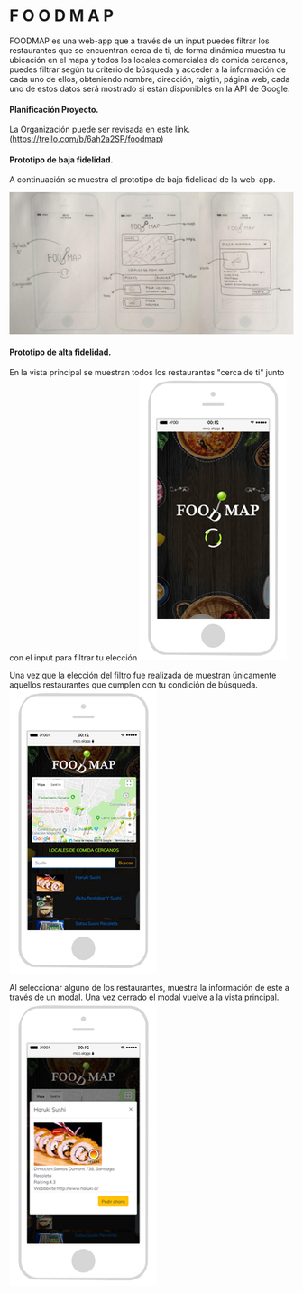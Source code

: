 #  F O O D M A P

FOODMAP es una web-app que a través de un input puedes filtrar los restaurantes
que se encuentran cerca de ti, de forma dinámica muestra tu ubicación en el mapa y todos los locales comerciales de comida cercanos, puedes filtrar según tu criterio de búsqueda y acceder a la información de cada uno de ellos, obteniendo nombre, dirección, raigtin, página web, cada uno de estos datos será mostrado si están disponibles en la API de Google.

#### Planificación Proyecto.

La Organización puede ser revisada en este link.
(https://trello.com/b/6ah2a2SP/foodmap)

#### Prototipo de baja fidelidad.

A continuación se muestra el prototipo de baja fidelidad de la web-app.

 ![Lista de tareas](img/bajaFidelidad.jpg)

#### Prototipo de alta fidelidad.

En la vista principal se muestran todos los restaurantes "cerca de ti" junto
con el input para filtrar tu elección 
![vista principal](img/altaFidelidad1.jpg)

Una vez que la elección del filtro fue realizada de muestran únicamente aquellos
restaurantes que cumplen con tu condición de búsqueda.
![vista filtrado](img/altaFidelidad2.jpg)

Al seleccionar alguno de los restaurantes, muestra la información de
este a través de un modal. Una vez cerrado el modal vuelve a la vista principal.
![modal imagen](img/altaFidelidad3.jpg)


